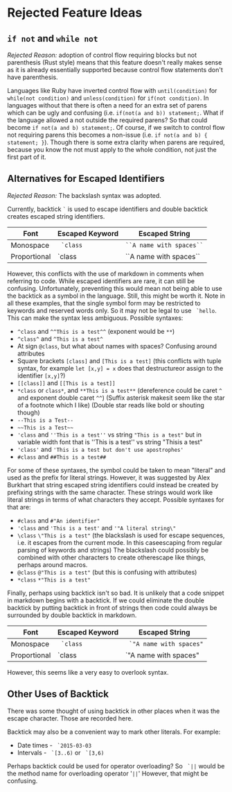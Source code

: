 # Rejected Feature Ideas

## `if not` and `while not`

*Rejected Reason:* adoption of control flow requiring blocks but not parenthesis (Rust style) means that this feature doesn't really makes sense as it is already essentially supported because control flow statements don't have parenthesis.

Languages like Ruby have inverted control flow with `until(condition)` for `while(not condition)` and `unless(condition)` for `if(not condition)`. In languages without that there is often a need for an extra set of parens which can be ugly and confusing (i.e. `if(not(a and b)) statement;`. What if the language allowed a not outside the required parens?  So that could become `if not(a and b) statement;`. Of course, if we switch to control flow not requiring parens this becomes a non-issue (i.e. `if not(a and b) { statement; }`). Though there is some extra clarity when parens are required, because you know the not must apply to the whole condition, not just the first part of it.

## Alternatives for Escaped Identifiers

*Rejected Reason:* The backslash syntax was adopted.

Currently, backtick `` ` `` is used to escape identifiers and double backtick creates escaped string identifiers.

Font | Escaped Keyword | Escaped String
---- | --------------- | --------------
Monospace | `` `class``  | ``` ``A name with spaces`` ```
Proportional | \`class | \`\`A name with spaces\`\`

However, this conflicts with the use of markdown in comments when referring to code. While escaped identifiers are rare, it can still be confusing. Unfortunately, preventing this would mean not being able to use the backtick as a symbol in the language. Still, this might be worth it. Note in all these examples, that the single symbol form may be restricted to keywords and reserved words only. So it may not be legal to use `` `hello``. This can make the syntax less ambiguous. Possible syntaxes:

* `^class` and `^^This is a test^^` (exponent would be `**`)
* `^class^` and `^This is a test^`
* At sign `@class`, but what about names with spaces? Confusing around attributes
* Square brackets `[class]` and `[This is a test]` (this conflicts with tuple syntax, for example `let [x,y] = x` does that destructureor assign to the identifier `[x,y]`?)
* `[[class]]` and `[[This is a test]]`
* `*class` or `class*`, and `**This is a test**` (dereference could be caret `^` and exponent double caret `^^`) (Suffix asterisk makesit seem like the star of a footnote which I like) (Double star reads like bold or shouting though)
* `--This is a Test--`
* `~~This is a Test~~`
* `'class` and `''This is a test''` vs string `"This is a test"` but in variable width font that is ''This is a test'' vs string "Thisis a test"
* `'class'` and `'This is a test but don't use apostrophes'`
* `#class` and `##This is a test##`

For some of these syntaxes, the symbol could be taken to mean "literal" and used as the prefix for literal strings. However, it was suggested by Alex Burkhart that string escaped string identifiers could instead be created by prefixing strings with the same character. These strings would work like literal strings in terms of what characters they accept. Possible syntaxes for that are:

* `#class` and `#"An identifier"`
* `'class` and `'This is a test'` and `'"A literal string\"`
* `\class` `\"This is a test"`  (the blackslash is used for escape sequences, i.e. it escapes from the current mode. In this caseescaping from regular parsing of keywords and strings)  The blackslash could possibly be combined with other characters to create otherescape like things, perhaps around macros.
* `@class` `@"This is a test"` (but this is confusing with attributes)
* `*class` `*"This is a test"`

Finally, perhaps using backtick isn't so bad. It is unlikely that a code snippet in markdown begins with a backtick. If we could eliminate the double backtick by putting backtick in front of strings then code could always be surrounded by double backtick in markdown.

Font | Escaped Keyword | Escaped String
---- | --------------- | --------------
Monospace | `` `class``  | `` `"A name with spaces"``
Proportional | \`class | \`"A name with spaces"

However, this seems like a very easy to overlook syntax.

## Other Uses of Backtick

There was some thought of using backtick in other places when it was the escape character. Those are recorded here.

Backtick may also be a convenient way to mark other literals. For example:

* Date times - `` `2015-03-03``
* Intervals - `` `[3..6)`` or `` `[3,6)``

Perhaps backtick could be used for operator overloading?  So `` `||`` would be the method name for overloading operator '`||`'  However, that might be confusing.

